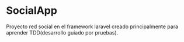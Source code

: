 # SocialApp
Proyecto red social en el framework laravel creado principalmente para aprender TDD(desarrollo guiado por pruebas).
